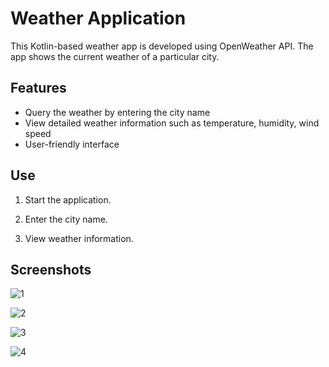 # Weather Application

This Kotlin-based weather app is developed using OpenWeather API. The app shows the current weather of a particular city.

## Features

- Query the weather by entering the city name
- View detailed weather information such as temperature, humidity, wind speed
- User-friendly interface

## Use

1. Start the application.

2. Enter the city name.

3. View weather information.

## Screenshots

![1](https://github.com/islamzadavusal/Weather-Application/assets/120246254/dbd10014-c460-47a1-a057-0b800d4a6ee2)

![2](https://github.com/islamzadavusal/Weather-Application/assets/120246254/f3b198d1-352a-48b8-8170-1a2dceb98f86)

![3](https://github.com/islamzadavusal/Weather-Application/assets/120246254/85942361-13b9-4478-87c7-907f734102af)

![4](https://github.com/islamzadavusal/Weather-Application/assets/120246254/ad167232-07c5-492b-8b7c-bda8c38ed492)
